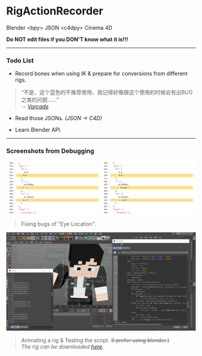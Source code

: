# RigActionRecorder
Blender &lt;bpy> JSON &lt;c4dpy> Cinema 4D

**Do NOT edit files if you DON'T know what it is!!!**

---
### Todo List

* Record bones when using IK & prepare for conversions from different rigs.

> “不是，这个蓝色的不推荐使用，我记得好像跟这个使用的时候会有出BUG之类的问题……”  
> *-- [Varcade](https://www.bilibili.com/video/av83892718?p=3&t=5m35s)*

* Read those JSONs. *(JSON -> C4D)*

* Learn Blender API.

---
### Screenshots from Debugging

![](resources/debug_01.png)

> Fixing bugs of "Eye Location".

![](resources/debug_02.png)

> Animating a rig & Testing the script. ~~(I prefer using blender.)~~  
> *The rig can be downloaded [here](https://www.bilibili.com/video/av83892718).*
